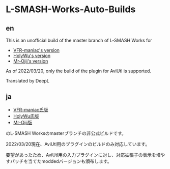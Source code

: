 # L-SMASH-Works-Auto-Builds

## en
This is an unofficial build of the master branch of L-SMASH Works for 
+ [VFR-maniac's version](https://github.com/VFR-maniac/L-SMASH-Works)
+ [HolyWu's version](https://github.com/HolyWu/L-SMASH-Works)
+ [Mr-Ojii's version](https://github.com/Mr-Ojii/L-SMASH-Works)

As of 2022/03/20, only the build of the plugin for AviUtl is supported.

Translated by DeepL

## ja
+ [VFR-maniac氏版](https://github.com/VFR-maniac/L-SMASH-Works)
+ [HolyWu氏版](https://github.com/HolyWu/L-SMASH-Works)
+ [Mr-Ojii版](https://github.com/Mr-Ojii/L-SMASH-Works)

のL-SMASH Worksのmasterブランチの非公式ビルドです。

2022/03/20現在、AviUtl用のプラグインのビルドのみ対応しています。

要望があったため、AviUtl用の入力プラグインに対し、対応拡張子の表示を増やすパッチを当てたmoddedバージョンも頒布します。
